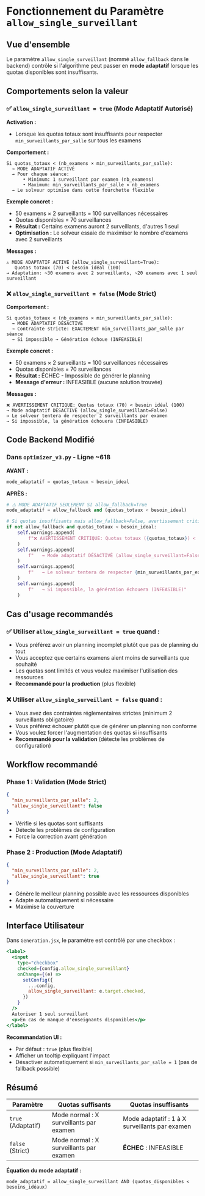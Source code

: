 # Fonctionnement du Paramètre `allow_single_surveillant`

## Vue d'ensemble

Le paramètre `allow_single_surveillant` (nommé `allow_fallback` dans le backend) contrôle si l'algorithme peut passer en **mode adaptatif** lorsque les quotas disponibles sont insuffisants.

## Comportements selon la valeur

### ✅ `allow_single_surveillant = true` (Mode Adaptatif Autorisé)

**Activation :**
- Lorsque les quotas totaux sont insuffisants pour respecter `min_surveillants_par_salle` sur tous les examens

**Comportement :**
```
Si quotas_totaux < (nb_examens × min_surveillants_par_salle):
  → MODE ADAPTATIF ACTIVÉ
  → Pour chaque séance:
      • Minimum: 1 surveillant par examen (nb_examens)
      • Maximum: min_surveillants_par_salle × nb_examens
  → Le solveur optimise dans cette fourchette flexible
```

**Exemple concret :**
- 50 examens × 2 surveillants = 100 surveillances nécessaires
- Quotas disponibles = 70 surveillances
- **Résultat :** Certains examens auront 2 surveillants, d'autres 1 seul
- **Optimisation :** Le solveur essaie de maximiser le nombre d'examens avec 2 surveillants

**Messages :**
```
⚠️ MODE ADAPTATIF ACTIVÉ (allow_single_surveillant=True): 
   Quotas totaux (70) < besoin idéal (100)
→ Adaptation: ~30 examens avec 2 surveillants, ~20 examens avec 1 seul surveillant
```

### ❌ `allow_single_surveillant = false` (Mode Strict)

**Comportement :**
```
Si quotas_totaux < (nb_examens × min_surveillants_par_salle):
  → MODE ADAPTATIF DÉSACTIVÉ
  → Contrainte stricte: EXACTEMENT min_surveillants_par_salle par séance
  → Si impossible → Génération échoue (INFEASIBLE)
```

**Exemple concret :**
- 50 examens × 2 surveillants = 100 surveillances nécessaires
- Quotas disponibles = 70 surveillances
- **Résultat :** ÉCHEC - Impossible de générer le planning
- **Message d'erreur :** INFEASIBLE (aucune solution trouvée)

**Messages :**
```
❌ AVERTISSEMENT CRITIQUE: Quotas totaux (70) < besoin idéal (100)
→ Mode adaptatif DÉSACTIVÉ (allow_single_surveillant=False)
→ Le solveur tentera de respecter 2 surveillants par examen
→ Si impossible, la génération échouera (INFEASIBLE)
```

## Code Backend Modifié

### Dans `optimizer_v3.py` - Ligne ~618

**AVANT :**
```python
mode_adaptatif = quotas_totaux < besoin_ideal
```

**APRÈS :**
```python
# ⚠️ MODE ADAPTATIF SEULEMENT SI allow_fallback=True
mode_adaptatif = allow_fallback and (quotas_totaux < besoin_ideal)

# Si quotas insuffisants mais allow_fallback=False, avertissement critique
if not allow_fallback and quotas_totaux < besoin_ideal:
    self.warnings.append(
        f"❌ AVERTISSEMENT CRITIQUE: Quotas totaux ({quotas_totaux}) < besoin idéal ({besoin_ideal})"
    )
    self.warnings.append(
        f"   → Mode adaptatif DÉSACTIVÉ (allow_single_surveillant=False)"
    )
    self.warnings.append(
        f"   → Le solveur tentera de respecter {min_surveillants_par_examen} surveillants par examen"
    )
    self.warnings.append(
        f"   → Si impossible, la génération échouera (INFEASIBLE)"
    )
```

## Cas d'usage recommandés

### ✅ Utiliser `allow_single_surveillant = true` quand :
- Vous préférez avoir un planning incomplet plutôt que pas de planning du tout
- Vous acceptez que certains examens aient moins de surveillants que souhaité
- Les quotas sont limités et vous voulez maximiser l'utilisation des ressources
- **Recommandé pour la production** (plus flexible)

### ❌ Utiliser `allow_single_surveillant = false` quand :
- Vous avez des contraintes réglementaires strictes (minimum 2 surveillants obligatoire)
- Vous préférez échouer plutôt que de générer un planning non conforme
- Vous voulez forcer l'augmentation des quotas si insuffisants
- **Recommandé pour la validation** (détecte les problèmes de configuration)

## Workflow recommandé

### Phase 1 : Validation (Mode Strict)
```json
{
  "min_surveillants_par_salle": 2,
  "allow_single_surveillant": false
}
```
- Vérifie si les quotas sont suffisants
- Détecte les problèmes de configuration
- Force la correction avant génération

### Phase 2 : Production (Mode Adaptatif)
```json
{
  "min_surveillants_par_salle": 2,
  "allow_single_surveillant": true
}
```
- Génère le meilleur planning possible avec les ressources disponibles
- Adapte automatiquement si nécessaire
- Maximise la couverture

## Interface Utilisateur

Dans `Generation.jsx`, le paramètre est contrôlé par une checkbox :

```jsx
<label>
  <input
    type="checkbox"
    checked={config.allow_single_surveillant}
    onChange={(e) =>
      setConfig({
        ...config,
        allow_single_surveillant: e.target.checked,
      })
    }
  />
  Autoriser 1 seul surveillant
  <p>En cas de manque d'enseignants disponibles</p>
</label>
```

**Recommandation UI :**
- Par défaut : `true` (plus flexible)
- Afficher un tooltip expliquant l'impact
- Désactiver automatiquement si `min_surveillants_par_salle = 1` (pas de fallback possible)

## Résumé

| Paramètre | Quotas suffisants | Quotas insuffisants |
|-----------|------------------|---------------------|
| `true` (Adaptatif) | Mode normal : X surveillants par examen | Mode adaptatif : 1 à X surveillants par examen |
| `false` (Strict) | Mode normal : X surveillants par examen | **ÉCHEC** : INFEASIBLE |

**Équation du mode adaptatif :**
```
mode_adaptatif = allow_single_surveillant AND (quotas_disponibles < besoins_idéaux)
```
